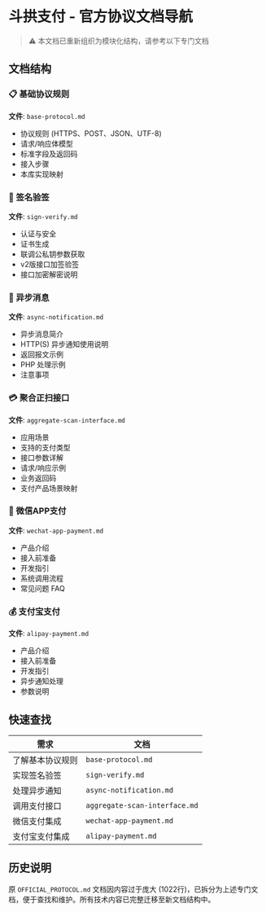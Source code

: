 # 斗拱支付 - 官方协议文档导航

> ⚠️ 本文档已重新组织为模块化结构，请参考以下专门文档

## 文档结构

### 📋 基础协议规则
**文件**: `base-protocol.md`
- 协议规则 (HTTPS、POST、JSON、UTF-8)
- 请求/响应体模型
- 标准字段及返回码
- 接入步骤
- 本库实现映射

### 🔐 签名验签
**文件**: `sign-verify.md`
- 认证与安全
- 证书生成
- 联调公私钥参数获取
- v2版接口加签验签
- 接口加密解密说明

### 📨 异步消息
**文件**: `async-notification.md`
- 异步消息简介
- HTTP(S) 异步通知使用说明
- 返回报文示例
- PHP 处理示例
- 注意事项

### 💳 聚合正扫接口
**文件**: `aggregate-scan-interface.md`
- 应用场景
- 支持的支付类型
- 接口参数详解
- 请求/响应示例
- 业务返回码
- 支付产品场景映射

### 📱 微信APP支付
**文件**: `wechat-app-payment.md`
- 产品介绍
- 接入前准备
- 开发指引
- 系统调用流程
- 常见问题 FAQ

### 💰 支付宝支付
**文件**: `alipay-payment.md`
- 产品介绍
- 接入前准备
- 开发指引
- 异步通知处理
- 参数说明

## 快速查找

| 需求 | 文档 |
|------|------|
| 了解基本协议规则 | `base-protocol.md` |
| 实现签名验签 | `sign-verify.md` |
| 处理异步通知 | `async-notification.md` |
| 调用支付接口 | `aggregate-scan-interface.md` |
| 微信支付集成 | `wechat-app-payment.md` |
| 支付宝支付集成 | `alipay-payment.md` |

## 历史说明

原 `OFFICIAL_PROTOCOL.md` 文档因内容过于庞大 (1022行)，已拆分为上述专门文档，便于查找和维护。所有技术内容已完整迁移至新文档结构中。